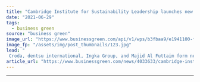```yaml
---
title: "Cambridge Institute for Sustainability Leadership launches new Business Transformation Group"
date: "2021-06-29"
tags: 
  - business green
source: "business green"
image_url: "https://www.businessgreen.com/api/v1/wps/b3fbaa9/e1941100-f5c1-4e84-99df-a40c2c885761/7/cambridge-185x114.jpg"
image_fp: "/assets/img/post_thumbnails/123.jpg"
lead: "
 Croda, dentsu international, Ingka Group, and Majid Al Futtaim form new group designed to accelerate the development of cutting edge sustainability practices ..."
article_url: "https://www.businessgreen.com/news/4033633/cambridge-institute-sustainability-leadership-launches-business-transformation-group"
---
```


---
